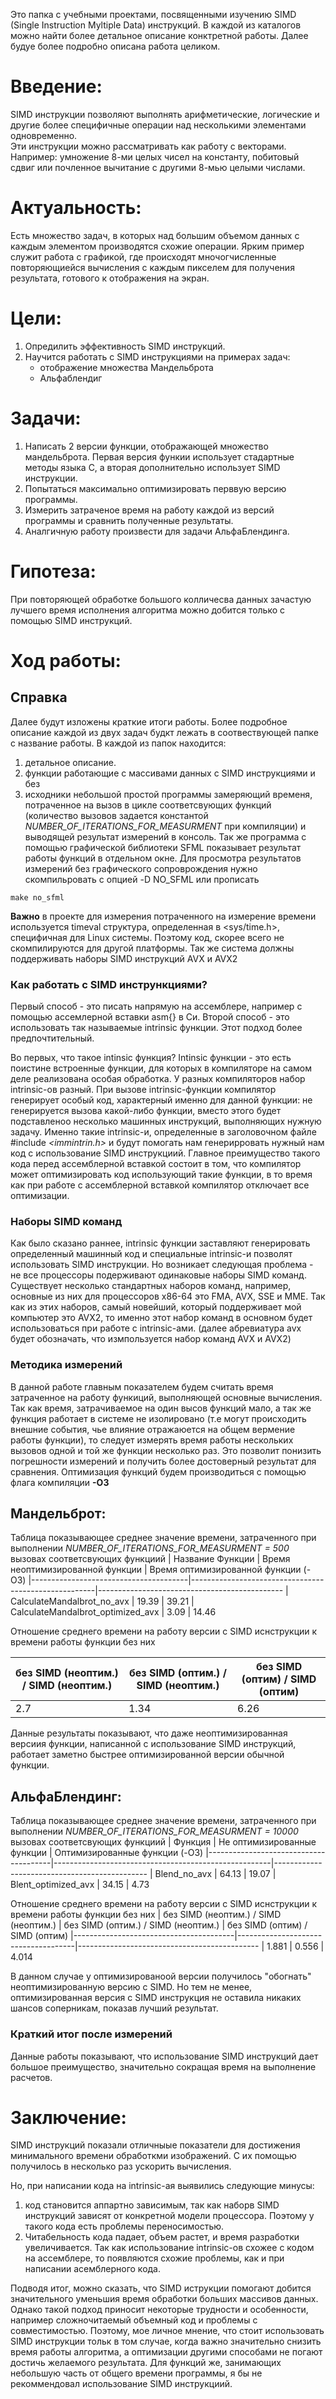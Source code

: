 Это папка с учебными проектами, посвященными изучению SIMD (Single Instruction Myltiple Data) инструкций.
В каждой из каталогов можно найти более детальное описание конктретной работы. Далее будуе более подробно описана работа целиком. 

# Введение:
SIMD инструкции позволяют выполнять арифметические, логические и другие более специфичные операции над несколькими элементами одновременно. 		 
Эти инструкции можно рассматривать как работу с векторами.
Например: умножение 8-ми целых чисел на константу, побитовый сдвиг или почленное вычитание с другими 8-мью целыми числами. 
	
# Актуальность:
Есть множество задач, в которых над большим объемом данных с каждым элементом производятся схожие операции. Ярким пример служит работа с графикой, где происходят мночогчисленные повторяющиейся вычисления с каждым пикселем для получения результата, готового к отображения на экран.

# Цели:
1. Опредилить эффективность SIMD инструкций.
2. Научится работать с SIMD инструкциями на примерах задач:
	+ отображение множества Мандельброта 
	+ Альфаблендиг
	
# Задачи:
1. Написать 2 версии функции, отображающей множество мандельброта. Первая версия функии использует стадартные методы языка С, а вторая дополнительно использует SIMD инструкции.
2. Попытаться максимально оптимизировать перввую версию программы.
2. Измерить затраченое время на работу каждой из версий программы и сравнить полученные результаты.
3. Аналгичную работу произвести для задачи АльфаБлендинга.
	
# Гипотеза:
При повторяющей обработке большого колличесва данных зачастую лучшего время исполнения алгоритма можно добится только с помощью SIMD инструкций.
	
# Ход работы:
## Справка
Далее будут изложены краткие итоги работы. Более подробное описание каждой из двух задач будкт лежать в соотвествующей папке с название работы.
В каждой из папок находится:
1. детальное описание.
2. функции работающие с массивами данных с SIMD инструкциями и без
3. исходники небольшой простой программы замеряющий временя, потраченное на вызов в цикле соответсвующих функций (количество вызовов задается константой *NUMBER_OF_ITERATIONS_FOR_MEASURMENT* при компиляции) и выводящей результат измерений в консоль. Так же программа с помощью графической библиотеки SFML показывает результат работы функций в отдельном окне. Для просмотра результатов измерений без графического сопроврождения нужно скомпильровать с опцией -D NO_SFML или прописать

`make no_sfml`

**Важно** в проекте для измерения потраченного на измерение времени используется timeval структура, определенная в <sys/time.h>, специфичная для Linux системы. Поэтому код, скорее всего не скомпилируются для другой платформы. Так же система должны поддерживать наборы SIMD инструкций AVX и AVX2

### Как работать с SIMD инстрункциями?
Первый способ - это писать напрямую на ассемблере, например с помощью ассемлерной вставки asm{} в Си.
Второй способ - это использовать так называемые intrinsic функции. Этот подход более предпочтительный. 

Во первых, что такое intinsic функция? Intinsic функции - это есть поистине встроенные функции, для которых в компиляторе на самом деле реализована особая обработка. У разных компиляторов набор intrinsic-ов разный. При вызове intrinsic-функции компилятор генерирует особый код, характерный именно для данной функции: не генерируется вызова какой-либо функции, вместо этого будет подставленоо несколько машинных инструкций, выполняющих нужную задачу.
Именно такие intrinsic-и, определенные в заголовочном файле #include *<immintrin.h>* и будут помогать нам генерирровать нужный нам код с использование SIMD инструкциий. Главное преимущество такого кода перед ассемблерной вставкой состоит в том, что компилятор может оптимизировать код использующий такие функции, в то время как при работе с ассемблерной вставкой компилятор отключает все оптимизации.

### Наборы SIMD команд
 Как было сказано раннее, intrinsic функции заставляют генерировать определенный машинный код и специальные intrinsic-и позволят использовать SIMD инструкции. Но возникает следующая проблема - не все процессоры подерживают одинаковые наборы SIMD команд. Существует несколько стандартных наборов команд, например, основные из них для процессоров х86-64 это FMA, AVX, SSE и MME. Так как из этих наборов, самый новейший, который поддерживает мой компьютер это AVX2, то именно этот набор команд в основном будет использоваться при работе с intrinsic-ами. (далее абревиатура avx будет обозначать, что измпользуется набор команд AVX и AVX2)  
 
### Методика измерений
В данной работе главным показателем будем считать время затраченное на работу функиций, выполняющей основные вычисления. Так как время, затрачиваемое на один высов функций мало, а так же функция работает в системе не изолировано (т.е могут происходить внешние события, чье влияние отражаюется на общем вермение работы функции), то следует измерять время работы нескольких вызовов одной и той же функции несколько раз. Это позволит понизить погрешности измерений и получить более достоверный результат для сравнения.
Оптимизация функций будем производиться с помощью флага компиляции **-О3**

## Мандельброт:
Таблица показывающее среднее значение времени, затраченного при выполнении *NUMBER_OF_ITERATIONS_FOR_MEASURMENT = 500* вызовах соответсвующих функциий
| Название Функции			| Время неоптимизированной функции		       | Время оптимизированной функции (-O3) 
|---------------------------------------|------------------------------------------------------|----------------------------------------------
| CalculateMandalbrot_no_avx		| 19.39						       | 39.21
| CalculateMandalbrot_optimized_avx     | 3.09                                                 | 14.46

Отношение среднего времени на работу версии с SIMD иснструкции к времени работы функции без них


|  без SIMD (неоптим.) / SIMD (неоптим.) | без SIMD (оптим.) / SIMD (неоптим.) | без SIMD (оптим) / SIMD (оптим)
|----------------------------------------|-------------------------------------|---------------------------------------------
| 2.7			     		 | 1.34				       | 6.26

Данные результаты показывают, что даже неоптимизированная версиия функции, написанной с использование SIMD инструкций, работает заметно быстрее оптимизированной версии обычной функции.

## АльфаБлендинг:

Таблица показывающее среднее значение времени, затраченного при выполнении *NUMBER_OF_ITERATIONS_FOR_MEASURMENT = 10000* вызовах соответсвующих функциий
| Функция				| Не оптимизированные функции			       | Оптимизированные функции (-O3) 
|---------------------------------------|------------------------------------------------------|----------------------------------------------
| Blend_no_avx				| 64.13						       | 19.07
| Blent_optimized_avx		        | 34.15                                                | 4.73

Отношение среднего времени на работу версии с SIMD иснструкции к времени работы функции без них
|  без SIMD (неоптим.) / SIMD (неоптим.) | без SIMD (оптим.) / SIMD (неоптим.) | без SIMD (оптим) / SIMD (оптим)
|----------------------------------------|-------------------------------------|---------------------------------------------
| 1.881			     		 | 0.556			       | 4.014


В данном случае у оптимизированоой версии получилось "обогнать" неоптимизированную версию с SIMD. Но тем не менее, оптимизированная версия c SIMD инструкция не оставила никаких шансов соперникам, показав лучший результат.

### Краткий итог после измерений
Данные работы показывают, что использование SIMD инструкций дает большое преимущество, значительно сокращая время на выполнение расчетов.

# Заключение:
SIMD инструкций показали отличныые показатели для достижения минимального времени обработкми изображений. С их помощью получилось в несколько раз ускорить вычисления.

Но, при написании кода на intrinsic-ая выявились следующие минусы:
1. код становится аппартно зависимым, так как наборв SIMD инструкций зависят от конкретной модели процессора. Поэтому у такого кода есть проблемы переносимостью.
2. Читабельность кода падает, объем растет, и время разработки увеличивается. Так как использование intrinsic-ов схожее с кодом на ассемблере, то появляются схожие проблемы, как и при написании асемблерного кода.

Подводя итог, можно сказать, что SIMD иструкции помогают добится значительного уменьшия время обработки больших массивов данных. Однако такой подход приносит некоторые трудности и особенности, например сложночитаемый объемный код и проблемы с совместимостью. 
Поэтому, мое личное мнение, что стоит использовать SIMD инструкции тольк в том случае, когда важно значительно снизить время работы алгоритма, а оптимизации другими способами не погают достичь желаемого результата. Для функций же, занимающих небольшую часть от общего времени программы, я бы не рекоммендовал использование SIMD инструкциий.
